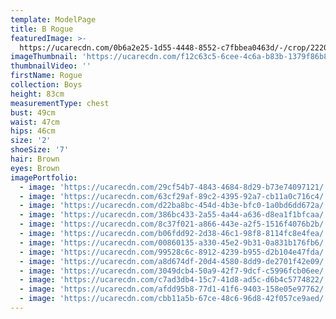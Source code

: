```yaml
---
template: ModelPage
title: B Rogue
featuredImage: >-
  https://ucarecdn.com/0b6a2e25-1d55-4448-8552-c7fbbea0463d/-/crop/2220x950/0,0/-/preview/
imageThumbnail: 'https://ucarecdn.com/f12c63c5-6cee-4c6a-b83b-1379f86b8231/'
thumbnailVideo: ''
firstName: Rogue
collection: Boys
height: 83cm
measurementType: chest
bust: 49cm
waist: 47cm
hips: 46cm
size: '2'
shoeSize: '7'
hair: Brown
eyes: Brown
imagePortfolio:
  - image: 'https://ucarecdn.com/29cf54b7-4843-4684-8d29-b73e74097121/'
  - image: 'https://ucarecdn.com/63cf29af-89c2-4395-92a7-cb11a0c716c4/'
  - image: 'https://ucarecdn.com/d22ba8bc-454d-4b3e-bfc0-1a0bd6dd672a/'
  - image: 'https://ucarecdn.com/386bc433-2a55-4a44-a636-d8ea1f1bfcaa/'
  - image: 'https://ucarecdn.com/8c37f021-a866-443e-a2f5-1516f4076b2b/'
  - image: 'https://ucarecdn.com/b06fdd92-2d38-46c1-98f8-8114fc8e4fea/'
  - image: 'https://ucarecdn.com/00860135-a330-45e2-9b31-0a831b176fb6/'
  - image: 'https://ucarecdn.com/99528c6c-8912-4239-b955-d2b104e47fda/'
  - image: 'https://ucarecdn.com/a8d674df-20d4-4580-8dd9-de2701f42e09/'
  - image: 'https://ucarecdn.com/3049dcb4-50a9-42f7-9dcf-c5996fcb06ee/'
  - image: 'https://ucarecdn.com/c7ad3db4-15c7-41d8-ad5c-d6b4c5774822/'
  - image: 'https://ucarecdn.com/afdd95b8-77d1-41f6-9403-158e05e97762/'
  - image: 'https://ucarecdn.com/cbb11a5b-67ce-48c6-96d8-42f057ce9aed/'
---
```


